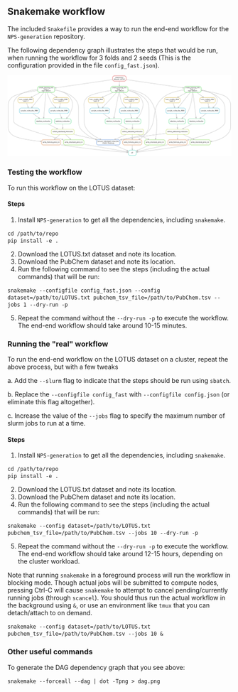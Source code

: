 ## Snakemake workflow

The included `Snakefile` provides a way to run the end-end workflow for the
`NPS-generation` repository.

The following dependency graph illustrates the steps that would be run, when
running the workflow for 3 folds and 2 seeds (This is the configuration provided
in the file `config_fast.json`).

![Workflow](dag.png "Workflow")


### Testing the workflow

To run this workflow on the LOTUS dataset:

#### Steps

1. Install `NPS-generation` to get all the dependencies, including `snakemake`.
```
cd /path/to/repo
pip install -e .
```

2. Download the LOTUS.txt dataset and note its location.
3. Download the PubChem dataset and note its location.
4. Run the following command to see the steps (including the actual commands) that will be run:

```
snakemake --configfile config_fast.json --config dataset=/path/to/LOTUS.txt pubchem_tsv_file=/path/to/PubChem.tsv --jobs 1 --dry-run -p
```

5. Repeat the command without the `--dry-run -p` to execute the workflow. The end-end workflow should take around 10-15 minutes.


### Running the "real" workflow

To run the end-end workflow on the LOTUS dataset on a cluster, repeat the above process, but with a few tweaks

a. Add the `--slurm` flag to indicate that the steps should be run using `sbatch`.

b. Replace the `--configfile config_fast` with `--configfile config.json` (or eliminate this flag altogether).

c. Increase the value of the `--jobs` flag to specify the maximum number of slurm jobs to run at a time.

#### Steps

1. Install `NPS-generation` to get all the dependencies, including `snakemake`.
```
cd /path/to/repo
pip install -e .
```

2. Download the LOTUS.txt dataset and note its location.
3. Download the PubChem dataset and note its location.
4. Run the following command to see the steps (including the actual commands) that will be run:

```
snakemake --config dataset=/path/to/LOTUS.txt pubchem_tsv_file=/path/to/PubChem.tsv --jobs 10 --dry-run -p
```

5. Repeat the command without the `--dry-run -p` to execute the workflow. The end-end workflow should take around 12-15 hours, depending on the cluster workload.

Note that running `snakemake` in a foreground process will run the workflow in blocking mode. Though actual jobs will be submitted to compute nodes, pressing
Ctrl-C will cause `snakemake` to attempt to cancel pending/currently running jobs (through `scancel`). You should thus run the actual workflow in the background
using `&`, or use an environment like `tmux` that you can detach/attach to on demand.

```
snakemake --config dataset=/path/to/LOTUS.txt pubchem_tsv_file=/path/to/PubChem.tsv --jobs 10 &
```

### Other useful commands

To generate the DAG dependency graph that you see above:
```
snakemake --forceall --dag | dot -Tpng > dag.png
```